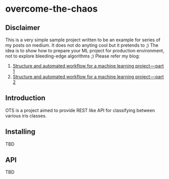 # overcome-the-chaos

## Disclaimer

This is a very simple sample project written to be an example for series
of my posts on medium. It does not do anyting cool but it pretends to ;)
The idea is to show how to prepare your ML project for production environment,
not to explore bleeding-edge algorithms ;) Please refer my blog:

1. [Structure and automated workflow for a machine learning project — part 1](https://towardsdatascience.com/structure-and-automated-workflow-for-a-machine-learning-project-2fa30d661c1e)
2. [Structure and automated workflow for a machine learning project — part 2](https://towardsdatascience.com/structure-and-automated-workflow-for-a-machine-learning-project-part-2-b5b420625102)

## Introduction

OTS is a project aimed to provide REST like API for classifying between various iris classes.

## Installing

TBD

## API

TBD
